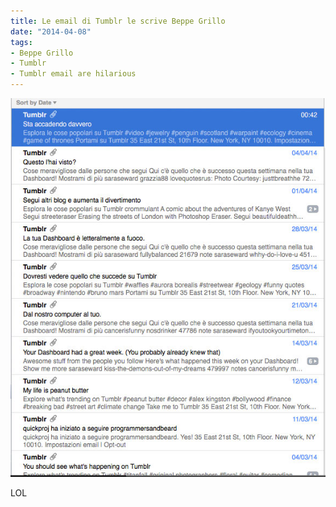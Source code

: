 ```yaml
---
title: Le email di Tumblr le scrive Beppe Grillo
date: "2014-04-08"
tags:
- Beppe Grillo
- Tumblr
- Tumblr email are hilarious
---
```


![LOL](/assets/images/tumblr-email.jpg)

LOL
